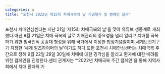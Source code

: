 ```yaml
---
categories: a
title: "포천시 2022년 제15회 치매극복의 날 기념행사 및 캠페인 실시"
---
```

포천시 치매안심센터는 지난 21일 ‘제15회 치매극복의 날’을 맞아 유튜브 생중계로 개최했다.매년 9월 21일은 치매 극복의 날로 치매관리의 중요성을 널리 알리고 치매를 극복하기 위한 범국빈적 공감대 형성을 위해 국가에서 지정한 법정기념일이며 세계보건기구가 지정한 ‘세계 알츠하이머의 날’이기도 하다.또한 포천시 치매안심센터는 치매극복 주간으로 정해 9월 22일 29일 30일에 치매에 대한 경각심을 알리고 환자에 대한 배려를 위한 캠페인을 진행한다.센터 관계자는 “‘2022년 치매극복 주간 캠페인’을 통해 지역사회에서 치매 환자와 가